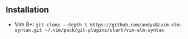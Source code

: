 ## Installation

- Vim 8+: `git clone --depth 1 https://github.com/andys8/vim-elm-syntax.git ~/.vim/pack/git-plugins/start/vim-elm-syntax`

